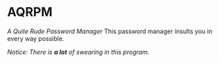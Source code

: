 # AQRPM

*A Quite Rude Password Manager*
This password manager insults you in every way possible.

*Notice: There is **a lot** of swearing in this program.*

